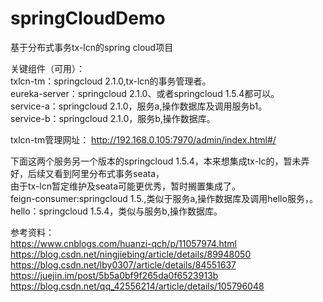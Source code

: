 # springCloudDemo  
基于分布式事务tx-lcn的spring cloud项目  

关键组件（可用）：  
txlcn-tm：springcloud 2.1.0,tx-lcn的事务管理者。  
eureka-server：springcloud 2.1.0、或者springcloud 1.5.4都可以。  
service-a：springcloud 2.1.0，服务a,操作数据库及调用服务b1。  
service-b：springcloud 2.1.0，服务b,操作数据库。  

txlcn-tm管理网址：
http://192.168.0.105:7970/admin/index.html#/

下面这两个服务另一个版本的springcloud 1.5.4，本来想集成tx-lc的，暂未弄好，后续又看到阿里分布式事务seata，  
由于tx-lcn暂定维护及seata可能更优秀，暂时搁置集成了。  
feign-consumer:springcloud 1.5.,类似于服务a,操作数据库及调用hello服务，。  
hello：springcloud 1.5.4，类似与服务b,操作数据库。  


参考资料：  
https://www.cnblogs.com/huanzi-qch/p/11057974.html  
https://blog.csdn.net/ningjiebing/article/details/89948050  
https://blog.csdn.net/lby0307/article/details/84551637  
https://juejin.im/post/5b5a0bf9f265da0f6523913b  
https://blog.csdn.net/qq_42556214/article/details/105796048  
